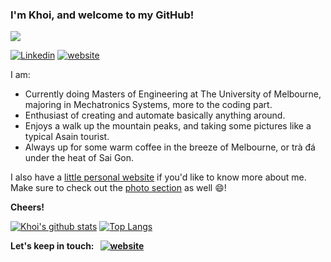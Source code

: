 ### I'm Khoi, and welcome to my GitHub!
![](https://komarev.com/ghpvc/?username=your-github-username&color=red&style=plastic&label=Sneaky+Lurkers)

[![Linkedin](https://img.shields.io/badge/Linkedin-Khoi%20Nguyen-blue?style=flat-square&logo=Linkedin&logoColor=white&link=https://www.linkedin.com/in/tuankhoin/)](https://www.linkedin.com/in/tuankhoin/)
[![website](https://img.shields.io/badge/Personal%20Website-tkhoinguyen.netlify.app/-purple?style=flat-square&logo=Netlify)](https://tkhoinguyen.netlify.app/)

<!--

-->

I am:
* Currently doing Masters of Engineering at The University of Melbourne, majoring in Mechatronics Systems, more to the coding part. 
* Enthusiast of creating and automate basically anything around. 
* Enjoys a walk up the mountain peaks, and taking some pictures like a typical Asain tourist.
* Always up for some warm coffee in the breeze of Melbourne, or trà đá under the heat of Sai Gon.

I also have a [little personal website](https://tkhoinguyen.netlify.app/) if you'd like to know more about me. Make sure to check out the [photo section](https://tkhoinguyen.netlify.app/photography/) as well 😄!

**Cheers!**

[![Khoi's github stats](https://github-readme-stats.vercel.app/api?username=tuankhoin&hide=stars&count_private=true&show_icons=true&theme=gotham)](https://github.com/anuraghazra/github-readme-stats)
[![Top Langs](https://github-readme-stats.vercel.app/api/top-langs/?username=tuankhoin&hide=jupyter%20notebook,c%23,shaderlab&layout=compact&theme=gotham&langs_count=6)](https://github.com/anuraghazra/github-readme-stats)

**Let's keep in touch: &nbsp; [![website](https://img.shields.io/badge/Contact%20Me-red?style=flat-square&logo=Netlify)](https://tkhoinguyen.netlify.app/contact/)**

